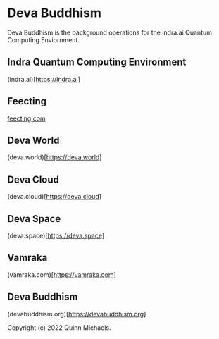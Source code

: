 # Deva Buddhism

Deva Buddhism is the background operations for the indra.ai Quantum Computing Enviornment. 

## Indra Quantum Computing Environment

(indra.ai)[https://indra.ai]

## Feecting

[feecting.com](https://feecting.com)

## Deva World 

(deva.world)[https://deva.world]

## Deva Cloud

(deva.cloud)[https://deva.cloud]

## Deva Space
(deva.space)[https://deva.space]

## Vamraka 

(vamraka.com)[https://vamraka.com]

## Deva Buddhism
(devabuddhism.org)[https://devabuddhism.org]

Copyright (c) 2022 Quinn Michaels.
